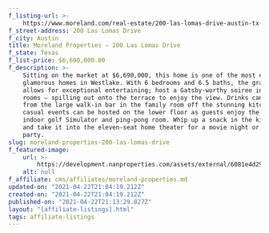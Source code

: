 ```yaml
---
f_listing-url: >-
    https://www.moreland.com/real-estate/200-las-lomas-drive-austin-tx-78746/a0e1u000008wvo2uai/79264908
f_street-address: 200 Las Lomas Drive
f_city: Austin
title: Moreland Properties – 200 Las Lomas Drive
f_state: Texas
f_list-price: $6,690,000.00
f_description: >-
    Sitting on the market at $6,690,000, this home is one of the most elegant and
    glamorous homes in Westlake. With 6 bedrooms and 6.5 baths, the grand home
    allows for exceptional entertaining; host a Gatsby-worthy soiree in the formal
    rooms – spilling out onto the terrace to enjoy the view. Drinks can be served
    from the large walk-in bar in the family room off the stunning kitchen. More
    casual events can be hosted on the lower floor as guests enjoy the arcade,
    indoor golf Simulator and ping-pong room. Whip up a snack in the kitchenette
    and take it into the eleven-seat home theater for a movie night or football
    party.
slug: moreland-properties-200-las-lomas-drive
f_featured-image:
    url: >-
        https://development.nanproperties.com/assets/external/6081e4d29f656f3315e621da_6077da5502c7ef7060feaee6_602377f5c0afcimg5.jpeg
    alt: null
f_affiliate: cms/affiliates/moreland-properties.md
updated-on: "2021-04-22T21:04:19.212Z"
created-on: "2021-04-22T21:04:19.212Z"
published-on: "2021-04-22T21:13:29.827Z"
layout: "[affiliate-listings].html"
tags: affiliate-listings
---
```

